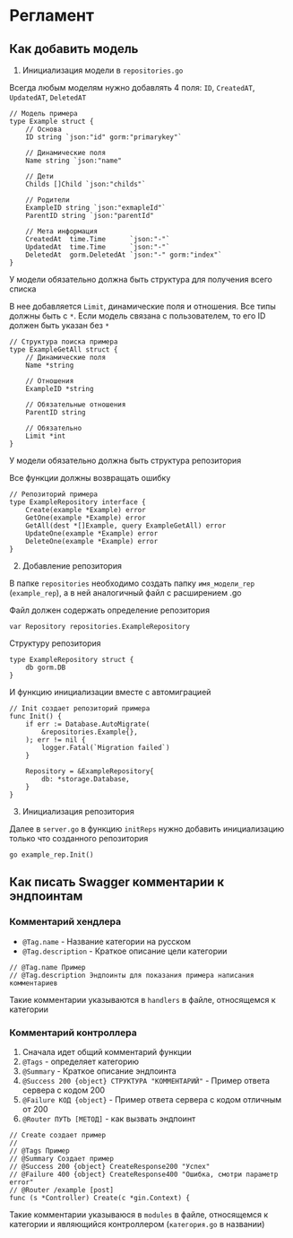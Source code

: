 # Регламент

## Как добавить модель

1. Инициализация модели в `repositories.go`

Всегда любым моделям нужно добавлять 4 поля: `ID`, `CreatedAT`, `UpdatedAT`, `DeletedAT`

```golang
// Модель примера
type Example struct {
	// Основа
	ID string `json:"id" gorm:"primarykey"`

	// Динамические поля
	Name string `json:"name"

	// Дети
	Childs []Child `json:"childs"`

	// Родители
	ExampleID string `json:"exmapleId"`
	ParentID string `json:"parentId"

	// Мета информация
	CreatedAt  time.Time      `json:"-"`
	UpdatedAt  time.Time      `json:"-"`
	DeletedAt  gorm.DeletedAt `json:"-" gorm:"index"`
}
```

У модели обязательно должна быть структура для получения всего списка

В нее добавляется `Limit`, динамические поля и отношения. Все типы должны быть с `*`. Если модель связана с пользователем,
то его ID должен быть указан без `*`

```golang
// Структура поиска примера
type ExampleGetAll struct {
	// Динамические поля
	Name *string

	// Отношения
	ExampleID *string

	// Обязательные отношения
	ParentID string

	// Обязательно
	Limit *int
}
```

У модели обязательно должна быть структура репозитория

Все функции должны возвращать ошибку

```golang
// Репозиторий примера
type ExampleRepository interface {
	Create(example *Example) error
	GetOne(example *Example) error
	GetAll(dest *[]Example, query ExampleGetAll) error
	UpdateOne(example *Example) error
	DeleteOne(example *Example) error
}
```

2. Добавление репозитория

В папке `repositories` необходимо создать папку `имя_модели_rep` (`example_rep`),
а в ней аналогичный файл с расширением .go

Файл должен содержать определение репозитория

```golang
var Repository repositories.ExampleRepository
```

Структуру репозитория

```golang
type ExampleRepository struct {
	db gorm.DB
}
```

И функцию инициализации вместе с автомиграцией

```golang
// Init создает репозиторий примера
func Init() {
	if err := Database.AutoMigrate(
		&repositories.Example{},
	); err != nil {
		logger.Fatal(`Migration failed`)
	}

	Repository = &ExampleRepository{
		db: *storage.Database,
	}
}
```

3. Инициализация репозитория

Далее в `server.go` в функцию `initReps` нужно добавить инициализацию только что созданного репозитория

```golang
go example_rep.Init()
```

## Как писать Swagger комментарии к эндпоинтам

### Комментарий хендлера

- `@Tag.name` - Название категории на русском
- `@Tag.description` - Краткое описание цели категории

```golang
// @Tag.name Пример
// @Tag.description Эндпоинты для показания примера написания комментариев
```

Такие комментарии указываются в `handlers` в файле, относящемся к категории

### Комментарий контроллера

1. Сначала идет общий комментарий функции
2. `@Tags` - определяет категорию
3. `@Summary` - Краткое описание эндпоинта
4. `@Success 200 {object} СТРУКТУРА "КОММЕНТАРИЙ"` - Пример ответа сервера с кодом 200
5. `@Failure КОД {object}` - Пример ответа сервера с кодом отличным от 200
6. `@Router ПУТЬ [МЕТОД]` - как вызвать эндпоинт

```golang
// Create создает пример
//
// @Tags Пример
// @Summary Создает пример
// @Success 200 {object} CreateResponse200 "Успех"
// @Failure 400 {object} CreateResponse400 "Ошибка, смотри параметр error"
// @Router /example [post]
func (s *Controller) Create(c *gin.Context) {
```

Такие комментарии указываюся в `modules` в файле, относящемся к категории и являющийся контроллером (`категория.go` в названии)